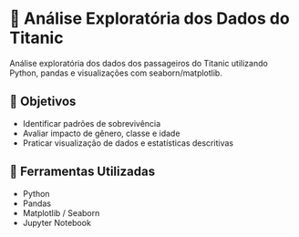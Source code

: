 # 🚢 Análise Exploratória dos Dados do Titanic

Análise exploratória dos dados dos passageiros do Titanic utilizando Python, pandas e visualizações com seaborn/matplotlib.

## 🧪 Objetivos

- Identificar padrões de sobrevivência
- Avaliar impacto de gênero, classe e idade
- Praticar visualização de dados e estatísticas descritivas

## 🧰 Ferramentas Utilizadas

- Python
- Pandas
- Matplotlib / Seaborn
- Jupyter Notebook
